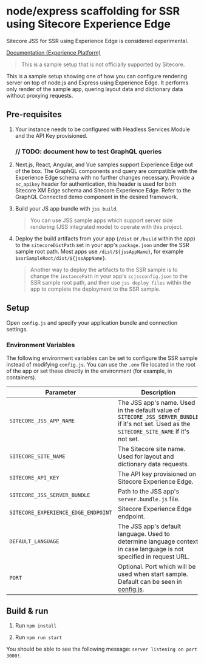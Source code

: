 # node/express scaffolding for SSR using Sitecore Experience Edge

Sitecore JSS for SSR using Experience Edge is considered experimental.

[Documentation (Experience Platform)](https://doc.sitecore.com/xp/en/developers/hd/21/sitecore-headless-development/server-side-render-jss-apps-headlessly-using-a-sitecore-experience-edge-endpoint.html)

> This is a sample setup that is not officially supported by Sitecore.

This is a sample setup showing one of how you can configure rendering server on top of node.js and Express using Experience Edge. It performs only render of the sample app, quering layout data and dictionary data without proxying requests.

## Pre-requisites

1. Your instance needs to be configured with Headless Services Module and the API Key provisioned.

   ### // TODO: document how to test GraphQL queries

1. Next.js, React, Angular, and Vue samples support Experience Edge out of the box. The GraphQL components and query are compatible with the Experience Edge schema with no further changes necessary. Provide a `sc_apikey` header for authentication, this header is used for both Sitecore XM Edge schema and Sitecore Experience Edge. Refer to the GraphQL Connected demo component in the desired framework.

1. Build your JS app bundle with `jss build`.

   > You can use JSS sample apps which support server side rendering (JSS integrated mode) to operate with this project.

1. Deploy the build artifacts from your app (`/dist` or `/build` within the app) to the `sitecoreDistPath` set in your app's `package.json` under the SSR sample root path. Most apps use `/dist/${jssAppName}`, for example `$ssrSampleRoot/dist/${jssAppName}`.

   > Another way to deploy the artifacts to the SSR sample is to change the `instancePath` in your app's `scjssconfig.json` to the SSR sample root path, and then use `jss deploy files` within the app to complete the deployment to the SSR sample.

## Setup

Open `config.js` and specify your application bundle and connection settings.

### Environment Variables

The following environment variables can be set to configure the SSR sample instead of modifying `config.js`. You can use the `.env` file located in the root of the app or set these directly in the environment (for example, in containers).

| Parameter                           | Description                                                                                                                                                       |
| ----------------------------------- | ----------------------------------------------------------------------------------------------------------------------------------------------------------------- |
| `SITECORE_JSS_APP_NAME`             | The JSS app's name. Used in the default value of `SITECORE_JSS_SERVER_BUNDLE` if it's not set. Used as the `SITECORE_SITE_NAME` if it's not set. |
| `SITECORE_SITE_NAME`                | The Sitecore site name. Used for layout and dictionary data requests. |
| `SITECORE_API_KEY`                  | The API key provisioned on Sitecore Experience Edge.                                                                                                              |
| `SITECORE_JSS_SERVER_BUNDLE`        | Path to the JSS app's `server.bundle.js` file.                                                                                                                    |
| `SITECORE_EXPERIENCE_EDGE_ENDPOINT` | Sitecore Experience Edge endpoint.                                                                                                                                |
| `DEFAULT_LANGUAGE`                  | The JSS app's default language. Used to determine language context in case language is not specified in request URL.                                              |
| `PORT`                              | Optional. Port which will be used when start sample. Default can be seen in [config.js](./config.js).                                                             |

## Build & run

1. Run `npm install`

1. Run `npm run start`

You should be able to see the following message:
`server listening on port 3000!`.
